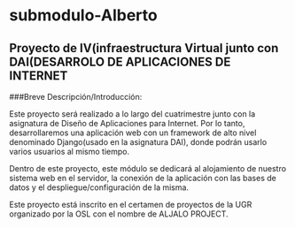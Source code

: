 # submodulo-Alberto
## **Proyecto de IV(infraestructura Virtual junto con DAI(DESARROLO DE APLICACIONES DE INTERNET** ##


###Breve Descripción/Introducción:

Este proyecto será realizado a lo largo del cuatrimestre junto con la asignatura de Diseño de Aplicaciones para Internet. Por lo tanto, desarrollaremos una aplicación web con un framework de alto nivel denominado Django(usado en la asignatura DAI), donde podrán usarlo varios usuarios al mismo tiempo.

Dentro de este proyecto, este módulo se dedicará al alojamiento de nuestro sistema web en el servidor, la conexión de la aplicación con las bases de datos y el despliegue/configuración de la misma.

Este proyecto está inscrito en el certamen de proyectos de la UGR organizado por la OSL con el nombre de ALJALO PROJECT.

